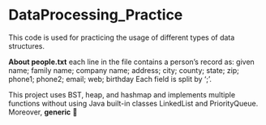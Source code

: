 # DataProcessing_Practice
This code is used for practicing the usage of different types of data structures.

**About people.txt**
each line in the file contains a person’s record as: 
given name; family name; company name; address; city; county; state; zip; phone1; phone2; email; 
web; birthday
Each field is split by ‘;’.

This project uses BST, heap, and hashmap and implements multiple functions without using Java built-in classes LinkedList and PriorityQueue. Moreover, **generic** 🤙


